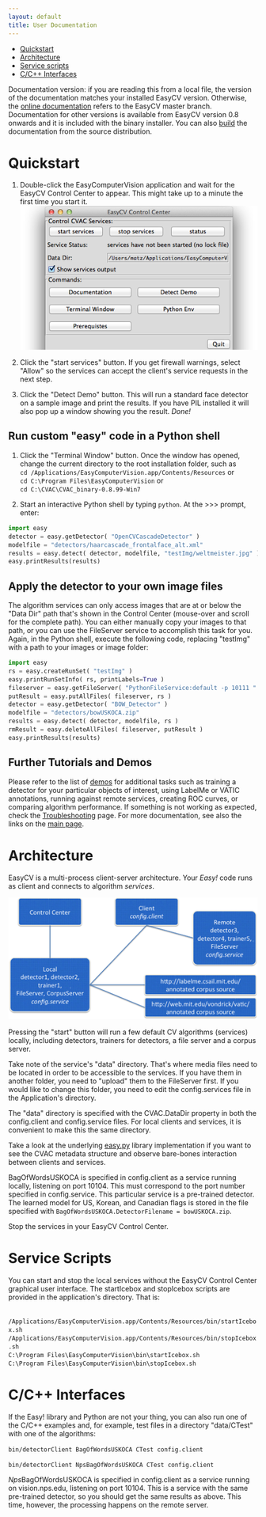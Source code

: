 ```yaml
---
layout: default
title: User Documentation
---
```


* [Quickstart](#quickstart)
* [Architecture](#architecture)
* [Service scripts](#scripts)
* [C/C++ Interfaces](#cpp)

Documentation version: if you are reading this from a local file, the
version of the documentation matches your installed EasyCV version.
Otherwise, the [online documentation](http://npsvisionlab.github.io/CVAC)
refers to the EasyCV master branch.  Documentation for other versions
is available from EasyCV version 0.8 onwards and it is included with
the binary installer.  You can also [build](building.html) the
documentation from the source distribution.

# <a name="quickstart"></a> Quickstart

1. Double-click the EasyComputerVision application and wait for the
EasyCV Control Center to appear.  This might take up to a minute the
first time you start it.
![EasyCV Control Center](images/ControlCenterTop.png)

1. Click the "start services" button. If you get firewall warnings,
select "Allow" so the services can accept the client's service
requests in the next step.

1. Click the "Detect Demo" button.  This will run a standard face
detector on a sample image and print the results.  If you have PIL
installed it will also pop up a window showing you the result.
*Done!*

## Run custom "easy" code in a Python shell

1. Click the "Terminal Window" button.  Once the window has opened,
change the current directory to the root installation folder, such as
<br>`cd /Applications/EasyComputerVision.app/Contents/Resources` or
<br>`cd C:\Program Files\EasyComputerVision` or
<br>`cd C:\CVAC\CVAC_binary-0.8.99-Win7`

1. Start an interactive Python shell by typing `python`.  At the \>\>\>
prompt, enter:

```python
import easy
detector = easy.getDetector( "OpenCVCascadeDetector" )
modelfile = "detectors/haarcascade_frontalface_alt.xml"
results = easy.detect( detector, modelfile, "testImg/weltmeister.jpg" )
easy.printResults(results)
```

## Apply the detector to your own image files

The algorithm services can only access images that are at or below the
"Data Dir" path that's shown in the Control Center (mouse-over and
scroll for the complete path).  You can either manually copy your
images to that path, or you can use the FileServer service to
accomplish this task for you.  Again, in the Python shell, execute
the following code, replacing "testImg" with a path to your images
or image folder:

```python
import easy
rs = easy.createRunSet( "testImg" )
easy.printRunSetInfo( rs, printLabels=True )
fileserver = easy.getFileServer( "PythonFileService:default -p 10111 " )
putResult = easy.putAllFiles( fileserver, rs )
detector = easy.getDetector( "BOW_Detector" )
modelfile = "detectors/bowUSKOCA.zip"
results = easy.detect( detector, modelfile, rs )
rmResult = easy.deleteAllFiles( fileserver, putResult )
easy.printResults(results)
```

## Further Tutorials and Demos

Please refer to the list of [demos](demos.html) for additional tasks
such as training a detector for your particular objects of interest,
using LabelMe or VATIC annotations, running against remote services,
creating ROC curves, or comparing algorithm performance.  If something
is not working as expected, check the
[Troubleshooting](troubleshooting.html) page.
For more documentation, see also the links on the [main page](index.html).


# <a name="architecture"></a> Architecture

EasyCV is a multi-process client-server architecture.  Your _Easy!_
code runs as client and connects to algorithm _services_.  

![Connections between Local and Remote Services and Client](images/ConnectionsChart.png)

Pressing the "start" button will run a few default CV algorithms
(services) locally, including detectors, trainers for detectors, a
file server and a corpus server.

Take note of the service's "data" directory.  That's where media files
need to be located in order to be accessible to the services.  If you
have them in another folder, you need to "upload" them to the
FileServer first.  If you would like to change this folder, you need
to edit the config.services file in the Application's directory.

The "data" directory is specified with the CVAC.DataDir property in
both the config.client and config.service files.  For local clients
and services, it is convenient to make this the same directory.

Take a look at the underlying
[easy.py](html/namespaceeasy_1_1easy.html) library implementation if
you want to see the CVAC metadata structure and observe bare-bones
interaction between clients and services.

BagOfWordsUSKOCA is specified in config.client as a service running
locally, listening on port 10104.  This must correspond to the port
number specified in config.service.  This particular service is a
pre-trained detector.  The learned model for US, Korean, and Canadian
flags is stored in the file specified with
`BagOfWordsUSKOCA.DetectorFilename = bowUSKOCA.zip`.

Stop the services in your EasyCV Control Center.


# <a name="scripts"></a> Service Scripts

You can start and stop the local services without the EasyCV Control
Center graphical user interface.  The startIcebox and stopIcebox
scripts are provided in the application's directory.  That is:

<br>`/Applications/EasyComputerVision.app/Contents/Resources/bin/startIcebox.sh`
<br>`/Applications/EasyComputerVision.app/Contents/Resources/bin/stopIcebox.sh`
<br>`C:\Program Files\EasyComputerVision\bin\startIcebox.sh`
<br>`C:\Program Files\EasyComputerVision\bin\stopIcebox.sh`


# <a name="cpp"></a> C/C++ Interfaces

If the Easy! library and Python are not your thing, you can also run one of the C/C++ examples and, for example, test files in a directory "data/CTest" with one of the algorithms:

`bin/detectorClient BagOfWordsUSKOCA CTest config.client`

`bin/detectorClient NpsBagOfWordsUSKOCA CTest config.client`

*Nps*BagOfWordsUSKOCA is specified in config.client as a service
running on vision.nps.edu, listening on port 10104.  This is a service
with the same pre-trained detector, so you should get the same results
as above.  This time, however, the processing happens on the remote
server.

